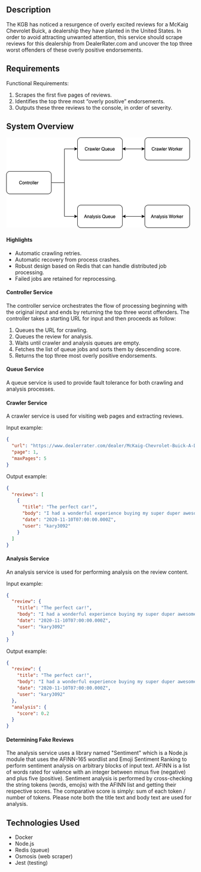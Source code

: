 ## Description

The KGB has noticed a resurgence of overly excited reviews for a McKaig Chevrolet Buick,
a dealership they have planted in the United States. In order to avoid attracting unwanted
attention, this service should scrape reviews for this dealership from DealerRater.com
and uncover the top three worst offenders of these overly positive endorsements.

## Requirements

Functional Requirements:

1. Scrapes the first five pages of reviews.
2. Identifies the top three most “overly positive” endorsements.
3. Outputs these three reviews to the console, in order of severity.

## System Overview

![Screenshot](crawler.png)

#### Highlights

* Automatic crawling retries.
* Automatic recovery from process crashes.
* Robust design based on Redis that can handle distributed job processing.
* Failed jobs are retained for reprocessing.

#### Controller Service

The controller service orchestrates the flow of processing beginning with the original input
and ends by returning the top three worst offenders. The controller takes a starting URL for
input and then proceeds as follow:

1. Queues the URL for crawling.
2. Queues the review for analysis.
3. Waits until crawler and analysis queues are empty.
4. Fetches the list of queue jobs and sorts them by descending score.
5. Returns the top three most overly positive endorsements.

#### Queue Service

A queue service is used to provide fault tolerance for both crawling and analysis processes.

#### Crawler Service

A crawler service is used for visiting web pages and extracting reviews.

Input example:

```json
{
  "url": "https://www.dealerrater.com/dealer/McKaig-Chevrolet-Buick-A-Dealer-For-The-People-dealer-reviews-23685/page1",
  "page": 1,
  "maxPages": 5
}
```

Output example:

```json
{
  "reviews": [
    {
      "title": "The perfect car!",
      "body": "I had a wonderful experience buying my super duper awesome car!",
      "date": "2020-11-10T07:00:00.000Z",
      "user": "kary3092"
    }
  ]
}
```

#### Analysis Service

An analysis service is used for performing analysis on the review content.

Input example:

```json
{
  "review": {
    "title": "The perfect car!",
    "body": "I had a wonderful experience buying my super duper awesome car!",
    "date": "2020-11-10T07:00:00.000Z",
    "user": "kary3092"
  }
}
```

Output example:

```json
{
  "review": {
    "title": "The perfect car!",
    "body": "I had a wonderful experience buying my super duper awesome car!",
    "date": "2020-11-10T07:00:00.000Z",
    "user": "kary3092"
  },
  "analysis": {
    "score": 0.2
  }
}
```

#### Determining Fake Reviews

The analysis service uses a library named "Sentiment" which is a Node.js module that uses the AFINN-165 wordlist and Emoji Sentiment Ranking to perform sentiment analysis on arbitrary blocks of input text. AFINN is a list of words rated for valence with an integer between minus five (negative) and plus five (positive). Sentiment analysis is performed by cross-checking the string tokens (words, emojis) with the AFINN list and getting their respective scores. The comparative score is simply: sum of each token / number of tokens. Please note both the title text and body text are used for analysis.

## Technologies Used

- Docker
- Node.js
- Redis (queue)
- Osmosis (web scraper)
- Jest (testing)
